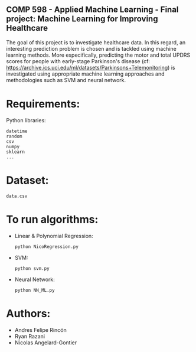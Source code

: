 ## COMP 598 - Applied Machine Learning - Final project: Machine Learning for Improving Healthcare

The goal of this project is to investigate healthcare data. In this regard, an interesting prediction problem is chosen and is tackled using machine learning methods. More especifically, predicting the motor and total UPDRS scores for people with early-stage Parkinson's disease (cf: https://archive.ics.uci.edu/ml/datasets/Parkinsons+Telemonitoring) is investigated using appropriate machine learning approaches and methodologies such as SVM and neural network.


# Requirements:

Python libraries:

	datetime
	random
    csv
    numpy
    sklearn
    ...


# Dataset:

    data.csv

# To run algorithms:

 - Linear & Polynomial Regression:

    ```python NicoRegression.py```

 - SVM:

    ```python svm.py```


 - Neural Network:

    ```python NN_ML.py```



# Authors:
 - Andres Felipe Rincón
 - Ryan Razani
 - Nicolas Angelard-Gontier


